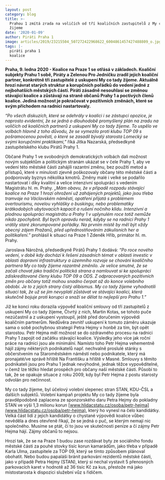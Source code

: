 ```yaml
---
layout: post
category: blog
title: >-
  Prahou 1 zmítá zrada na voličích od tří koaličních zastupitelů z My co tady
  žijeme
date: '2020-01-09'
author: Piráti Praha 1
image: articles/2019/23215504_507272422968622_6004861457427488809_o.jpg
tags: |-
  piráti praha 1
  koalice
---
```

**Praha, 9. ledna 2020 - Koalice na Praze 1 se otřásá v základech. Koaliční subjekty Prahu 1 sobě, Piráty a Zelenou Pro Jedničku zradil jejich koaliční partner, konkrétně tři zastupitelé z uskupení My co tady žijeme. Aktuálně hrozí návrat starých struktur a korupčních pořádků do vedení jedné z nejbohatších městských částí. Piráti zásadně nesouhlasí se změnou stávající koalice a zůstávají na straně občanů Prahy 1 a poctivých členů koalice. Jediná možnost je pokračovat v pozitivních změnách, které se svým příchodem na radnici nastartovaly.** 

*“Po všech diskuzích, které se odehrály v koalici i se zástupci opozice, je naprosto evidentní, že se jedná o dlouhodobě promyšlený plán na zradu na voličích od koaličních partnerů z uskupení My co tady žijeme. To uspělo ve volbách hlavně z toho důvodu, že se vymezilo proti klubu TOP 09 s pošramocenou pověstí, o které se zasadil bývalý starosta Lomecký se svými korupčními praktikami,”* říká Jitka Nazarská, předsedkyně zastupitelského klubu Pirátů Prahy 1. 

Občané Prahy 1 ve svobodných demokratických volbách dali možnost novým subjektům a politickým stranám ukázat se v čele Prahy 1, aby ve vedení této městské části zahájili razantní změnu, bez použití metod a přístupů, které v minulosti zjevně poškozovaly občany této městské části a podporovaly byznys několika kmotrů. Změny malé i velké se podařilo nastartovat i díky kvalitní a velice intenzivní spolupráci s  vedením Magistrátu hl. m. Prahy. *„Mám obavu, že v případě rozpadu stávající koalice na Praze 1 hrozí ohrožení už zahájených projektů, jako jsou třeba tramvaje na Václavském náměstí, opatření přijatá s problémem overtourismu, novelou vyhlášky o buskingu, nebo problematiky krátkodobých ubytovacích kapacit a rušení nočního klidu. Intenzivní a plodnou spolupráci magistrátu a Prahy 1 v uplynulém roce totiž nemůže nikdo zpochybnit. Byl bych opravdu nerad, kdyby se na radnici Prahy 1 vrátily staré zkorumpované pořádky. Na prvním místě by měl být vždy obecný zájem Pražanů, před upřednostňováním zákulisních her a politikaření.”* prohlásil k situaci na Praze 1 Zdeněk Hřib, primátor hl. m. Prahy.

Jaroslava Nárožná, předsedkyně Pirátů Prahy 1 dodává: *“Po roce nového vedení, v době kdy dochází k řešení zásadních témat v oblasti investic v oblasti dopravní infrastruktury a územního rozvoje se chování koaličního partnera My co tady žijeme razantně změnilo. Je velice smutné, že se začali chovat jako tradiční politická strana a namlouvat si ke spolupráci zdiskreditované členy klubu TOP 09 a ODS. Z odpracovaných pozitivních změn pro občany totiž mohou snadno čerpat až do konce volebního období. Je to z jejich strany čistý alibismus. My co tady žijeme vyhodnotili situaci tak, že už se jim nevyplatí zůstávat ve stávající koalici, která skutečně bojuje proti korupci a snaží se dělat to nejlepší pro Prahu 1.”*

Již ke konci roku dorazila výpověď koaliční smlouvy od tří zastupitelů z uskupení My co tady žijeme, Čtvrtý z nich, Martin Kotas, se tohoto puče nezúčastnil a z uskupení vystoupil, ještě před doručením výpovědi koaličním partnerům. Nedůvěra zevnitř uskupení k tomuto záměru ukazuje sama o sobě pochybnou strategii Petra Hejmy v honbě za tím, být opět starostou. Petr Hejma měl možnost se do ozdravného procesu na radnici Prahy 1 zapojit od začátku stávající koalice. Výsledky jeho více jak roční práce na radnici jsou ale minimální. Namísto toho Petr Hejma vehementně hájil zájmy některých podnikatelů např. nechvalně proslulé stánky s občerstvením na Staroměstském náměstí nebo podnikatele, který má pronajaté/ve správě hřiště Na Františku a hřiště v Masné. Smlouvy s těmito podnikateli jsou pro Prahu 1 jednak nevýhodné, jednak těžce vypověditelné, v čemž lze těžko hledat prospěch pro občany naší městské části. Působí to tak, že se opakuje situace z roku 2009, kdy byl Petr Hejma z postu starosty odvolán pro nečinnost.

My co tady žijeme, byl účelový volební slepenec stran STAN, KDU-ČSL a dalších subjektů. Volební kampaň projektu My co tady žijeme byla pravděpodobně zaplacena ze sponzorského daru Petra Hejmy do pokladny STAN ve výši 1,3 milionu korun [www.hlidacstatu.cz/osoba/petr-hejma](www.hlidacstatu.cz/osoba/petr-hejma), který ho vynesl na čelo kandidátky. Velká část lidí z jejich kandidátky o chystané výpovědi koalice vůbec nevěděla a dnes otevřeně říkají, že se jedná o puč, se kterým nemají nic společného. Musíme se ptát, čí to jsou ve skutečnosti peníze a čí zájmy Petr Hejma hájí. Zájmy občanů to nejsou.

Hrozí tak, že se na Praze 1 budou zase rozdávat byty ze sociálního fondu městské části za pouhé stovky tisíc korun kamarádům, jako třeba v případě Karla Ulma, zastupitele za TOP 09, který se tímto způsobem plánoval obohatit. Nebo budou papaláši bránit parkování rezidentů městské části, jako v případě Petra Hejmy (STAN), který si nechal vystavit 5 přenosných parkovacích karet v hodnotě až 36 tisíc Kč za kus, přestože má jako místostarosta k dispozici služební vůz s řidičem.
